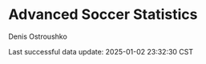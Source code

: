 # Advanced Soccer Statistics
Denis Ostroushko

<!-- gfm -->

Last successful data update: 2025-01-02 23:32:30 CST
